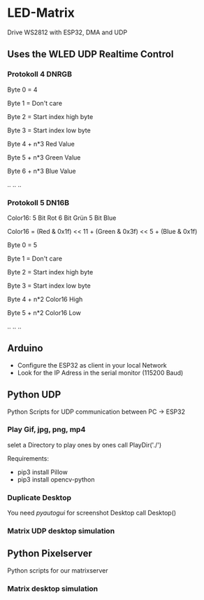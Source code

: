 # LED-Matrix
Drive WS2812 with ESP32, DMA and UDP


## Uses the WLED UDP Realtime Control 
### Protokoll 4 DNRGB
Byte 0 = 4

Byte 1 = Don't care

Byte 2 = Start index high byte

Byte 3 = Start index low byte

Byte 4 + n*3 	Red Value

Byte 5 + n*3 	Green Value

Byte 6 + n*3 	Blue Value

..
..
..

### Protokoll 5 DN16B
Color16:
5 Bit Rot 
6 Bit Grün
5 Bit Blue 

Color16 = (Red & 0x1f) << 11 + (Green & 0x3f) << 5 + (Blue & 0x1f)

Byte 0 = 5

Byte 1 = Don't care

Byte 2 = Start index high byte

Byte 3 = Start index low byte

Byte 4 + n*2 	Color16 High

Byte 5 + n*2 	Color16 Low

..
..
..

## Arduino
* Configure the ESP32 as client in your local Network
* Look for the IP Adress in the serial monitor (115200 Baud) 

## Python UDP
Python Scripts for UDP communication between PC -> ESP32 
### Play Gif, jpg, png, mp4
selet a Directory to play ones by ones
call PlayDir('./')

Requirements:
* pip3 install Pillow
* pip3 install opencv-python

### Duplicate Desktop
You need *pyautogui* for screenshot Desktop
call Desktop()

### Matrix UDP desktop simulation 

## Python Pixelserver
Python scripts for our matrixserver
### Matrix desktop simulation


